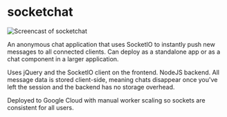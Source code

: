 # socketchat

![Screencast of socketchat](http://bennettgarner.com/images/screen-socketchat.gif)

An anonymous chat application that uses SocketIO to instantly push new messages to all connected clients. Can deploy as a standalone app or as a chat component in a larger application.

Uses jQuery and the SocketIO client on the frontend. NodeJS backend. All message data is stored client-side, meaning chats disappear once you've left the session and the backend has no storage overhead.

Deployed to Google Cloud with manual worker scaling so sockets are consistent for all users.

